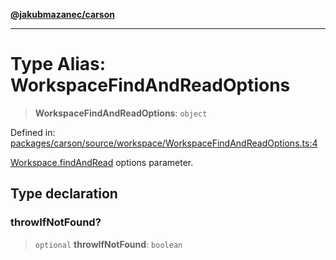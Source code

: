 [**@jakubmazanec/carson**](../README.md)

---

# Type Alias: WorkspaceFindAndReadOptions

> **WorkspaceFindAndReadOptions**: `object`

Defined in:
[packages/carson/source/workspace/WorkspaceFindAndReadOptions.ts:4](https://github.com/jakubmazanec/tools/blob/b189bd808f93a39eacbf7e401a82a754c5ce3b63/packages/carson/source/workspace/WorkspaceFindAndReadOptions.ts#L4)

[Workspace.findAndRead](../classes/Workspace.md#findandread) options parameter.

## Type declaration

### throwIfNotFound?

> `optional` **throwIfNotFound**: `boolean`
